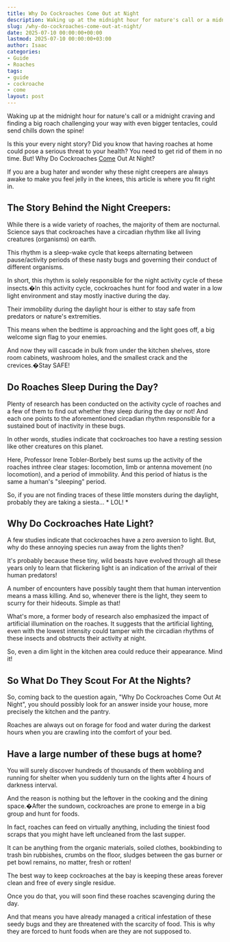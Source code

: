 ```yaml
---
title: Why Do Cockroaches Come Out at Night
description: Waking up at the midnight hour for nature's call or a midnight craving and finding a big roach challenging your way with even bigger tentacles, could send...
slug: /why-do-cockroaches-come-out-at-night/
date: 2025-07-10 00:00:00+00:00
lastmod: 2025-07-10 00:00:00+03:00
author: Isaac
categories:
- Guide
- Roaches
tags:
- guide
- cockroache
- come
layout: post
---
```

Waking up at the midnight hour for nature's call or a midnight craving and finding a big roach challenging your way with even bigger tentacles, could send chills down the spine!

Is this your every night story? Did you know that having roaches at home could pose a serious threat to your health? You need to get rid of them in no time. But! Why Do Cockroaches [Come](https://pestpolicy.com/where-do-fleas-come-from/) Out At Night?

If you are a bug hater and wonder why these night creepers are always awake to make you feel jelly in the knees, this article is where you fit right in.
## The Story Behind the Night Creepers:
While there is a wide variety of roaches, the majority of them are nocturnal. Science says that cockroaches have a circadian rhythm like all living creatures (organisms) on earth.

This rhythm is a sleep-wake cycle that keeps alternating between pause/activity periods of these nasty bugs and governing their conduct of different organisms.

In short, this rhythm is solely responsible for the night activity cycle of these insects.�In this activity cycle, cockroaches hunt for food and water in a low light environment and stay mostly inactive during the day.

Their immobility during the daylight hour is either to stay safe from predators or nature's extremities.

This means when the bedtime is approaching and the light goes off, a big welcome sign flag to your enemies.

And now they will cascade in bulk from under the kitchen shelves, store room cabinets, washroom holes, and the smallest crack and the crevices.�Stay SAFE!
## Do Roaches Sleep During the Day?
Plenty of research has been conducted on the activity cycle of roaches and a few of them to find out whether they sleep during the day or not! And each one points to the aforementioned circadian rhythm responsible for a sustained bout of inactivity in these bugs.

In other words, studies indicate that cockroaches too have a resting session like other creatures on this planet.

Here, Professor Irene Tobler-Borbely best sums up the activity of the roaches inthree clear stages: locomotion, limb or antenna movement (no locomotion), and a period of immobility. And this period of hiatus is the same a human's "sleeping" period.

So, if you are not finding traces of these little monsters during the daylight, probably they are taking a siesta... * LOL! *
## Why Do Cockroaches Hate Light?
A few studies indicate that cockroaches have a zero aversion to light. But, why do these annoying species run away from the lights then?

It's probably because these tiny, wild beasts have evolved through all these years only to learn that flickering light is an indication of the arrival of their human predators!

A number of encounters have possibly taught them that human intervention means a mass killing. And so, whenever there is the light, they seem to scurry for their hideouts. Simple as that!

What's more, a former body of research also emphasized the impact of artificial illumination on the roaches. It suggests that the artificial lighting, even with the lowest intensity could tamper with the circadian rhythms of these insects and obstructs their activity at night.

So, even a dim light in the kitchen area could reduce their appearance. Mind it!
## So What Do They Scout For At the Nights?
So, coming back to the question again, "Why Do Cockroaches Come Out At Night", you should possibly look for an answer inside your house, more precisely the kitchen and the pantry.

Roaches are always out on forage for food and water during the darkest hours when you are crawling into the comfort of your bed.
## Have a large number of these bugs at home?
You will surely discover hundreds of thousands of them wobbling and running for shelter when you suddenly turn on the lights after 4 hours of darkness interval.

And the reason is nothing but the leftover in the cooking and the dining space.�After the sundown, cockroaches are prone to emerge in a big group and hunt for foods.

In fact, roaches can feed on virtually anything, including the tiniest food scraps that you might have left uncleaned from the last supper.

It can be anything from the organic materials, soiled clothes, bookbinding to trash bin rubbishes, crumbs on the floor, sludges between the gas burner or pet bowl remains, no matter, fresh or rotten!

The best way to keep cockroaches at the bay is keeping these areas forever clean and free of every single residue.

Once you do that, you will soon find these roaches scavenging during the day.

And that means you have already managed a critical infestation of these seedy bugs and they are threatened with the scarcity of food. This is why they are forced to hunt foods when are they are not supposed to.